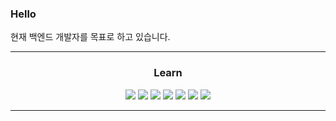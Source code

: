 <h3>Hello</h3>
<p>현재 백엔드 개발자를 목표로 하고 있습니다.</p>
<hr>
<h3 align="center">Learn</h3>
<p align="center">
<img src=https://img.shields.io/badge/Flask-darkgray?style=flat-square&logo=Flask&logoColor=black)](github.com/KMSGIT23/TODO-List> <img src=https://img.shields.io/badge/Python-blue?style=flat-square&logo=Python&logoColor=white)](github.com/KMSGIT23/TODO-List> <img src=https://img.shields.io/badge/Java-darkred?style=flat-square&logo=Jav&logoColor=white)](github.com/KMSGIT23/TODO-List> <img src=https://img.shields.io/badge/Mysql-007396?style=flat-square&logo=mysql&logoColor=white)](github.com/KMSGIT23/TODO-List> <img src=https://img.shields.io/badge/Ruby-red?style=flat-square&logo=Ruby&logoColor=white)](github.com/KMSGIT23/TODO-List> <img src=https://img.shields.io/badge/Node.js-green?style=flat-square&logo=Node.js&logoColor=white)](github.com/KMSGIT23/TODO-List> <img src=https://img.shields.io/badge/Electron-orange?style=flat-square&logo=Electron&logoColor=white)](github.com/KMSGIT23/TODO-List>
</p>
<hr>
